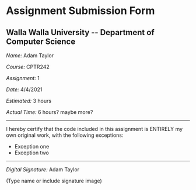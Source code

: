# Assignment Submission Form

## Walla Walla University -- Department of Computer Science

_Name:_ Adam Taylor

_Course:_ CPTR242

_Assignment:_ 1

_Date:_ 4/4/2021

_Estimated:_ 3 hours

_Actual Time:_ 6 hours? maybe more? 

---

I hereby certify that the code included in this assignment is ENTIRELY my own original work, with the following exceptions:

* Exception one
* Exception two

---

_Digital Signature:_ Adam Taylor

(Type name or include signature image)
